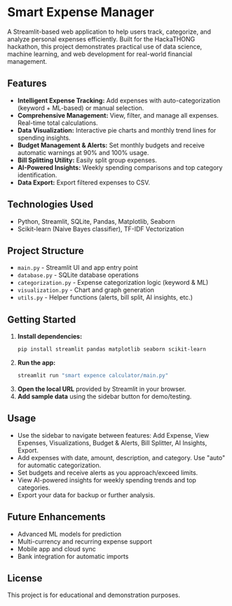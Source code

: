 # Smart Expense Manager

A Streamlit-based web application to help users track, categorize, and analyze personal expenses efficiently. Built for the HackaTHONG hackathon, this project demonstrates practical use of data science, machine learning, and web development for real-world financial management.

## Features
- **Intelligent Expense Tracking:** Add expenses with auto-categorization (keyword + ML-based) or manual selection.
- **Comprehensive Management:** View, filter, and manage all expenses. Real-time total calculations.
- **Data Visualization:** Interactive pie charts and monthly trend lines for spending insights.
- **Budget Management & Alerts:** Set monthly budgets and receive automatic warnings at 90% and 100% usage.
- **Bill Splitting Utility:** Easily split group expenses.
- **AI-Powered Insights:** Weekly spending comparisons and top category identification.
- **Data Export:** Export filtered expenses to CSV.

## Technologies Used
- Python, Streamlit, SQLite, Pandas, Matplotlib, Seaborn
- Scikit-learn (Naive Bayes classifier), TF-IDF Vectorization

## Project Structure
- `main.py` - Streamlit UI and app entry point
- `database.py` - SQLite database operations
- `categorization.py` - Expense categorization logic (keyword & ML)
- `visualization.py` - Chart and graph generation
- `utils.py` - Helper functions (alerts, bill split, AI insights, etc.)

## Getting Started
1. **Install dependencies:**
   ```sh
   pip install streamlit pandas matplotlib seaborn scikit-learn
   ```
2. **Run the app:**
   ```sh
   streamlit run "smart expence calculator/main.py"
   ```
3. **Open the local URL** provided by Streamlit in your browser.
4. **Add sample data** using the sidebar button for demo/testing.

## Usage
- Use the sidebar to navigate between features: Add Expense, View Expenses, Visualizations, Budget & Alerts, Bill Splitter, AI Insights, Export.
- Add expenses with date, amount, description, and category. Use "auto" for automatic categorization.
- Set budgets and receive alerts as you approach/exceed limits.
- View AI-powered insights for weekly spending trends and top categories.
- Export your data for backup or further analysis.

## Future Enhancements
- Advanced ML models for prediction
- Multi-currency and recurring expense support
- Mobile app and cloud sync
- Bank integration for automatic imports

## License
This project is for educational and demonstration purposes.
